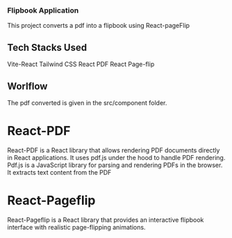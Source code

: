 ### Flipbook Application
 This project converts a pdf into a flipbook using React-pageFlip

## Tech Stacks Used
Vite-React
Tailwind CSS
React PDF
React Page-flip

## Worlflow
 The pdf converted is given in the src/component folder. 
 # React-PDF
   React-PDF is a React library that allows rendering PDF documents directly in React applications. It uses pdf.js under the hood to handle PDF rendering.
   Pdf.js is a JavaScript library for parsing and rendering PDFs in the browser. It extracts text content from the PDF
 # React-Pageflip
   React-Pageflip is a React library that provides an interactive flipbook interface with realistic page-flipping animations. 
   
